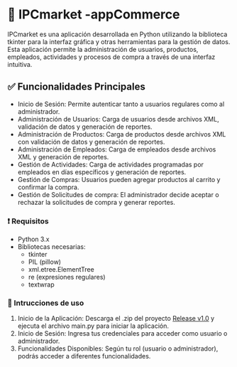 # 🛒 IPCmarket -appCommerce
IPCmarket es una aplicación desarrollada en Python utilizando la biblioteca tkinter para la interfaz gráfica y otras herramientas para la gestión de datos. 
Esta aplicación permite la administración de usuarios, productos, empleados, actividades y procesos de compra a través de una interfaz intuitiva.

## ✅ Funcionalidades Principales
* Inicio de Sesión: Permite autenticar tanto a usuarios regulares como al administrador.
* Administración de Usuarios: Carga de usuarios desde archivos XML, validación de datos y generación de reportes.
* Administración de Productos: Carga de productos desde archivos XML con validación de datos y generación de reportes.
* Administración de Empleados: Carga de empleados desde archivos XML y generación de reportes.
* Gestión de Actividades: Carga de actividades programadas por empleados en días específicos y generación de reportes.
* Gestión de Compras: Usuarios pueden agregar productos al carrito y confirmar la compra.
* Gestión de Solicitudes de compra: El administrador decide aceptar o rechazar la solicitudes de compra y generar reportes.

### ❗ Requisitos
* Python 3.x
* Bibliotecas necesarias:
    - tkinter
    - PIL (pillow)
    - xml.etree.ElementTree
    - re (expresiones regulares)
    - textwrap

### 🔗 Intrucciones de uso 
1. Inicio de la Aplicación: Descarga el .zip del proyecto [Release v1.0](https://github.com/angelygm03/IPC2_ProyectoVJ2024_28/releases/tag/v1.0) y ejecuta el archivo main.py para iniciar la aplicación. 
2. Inicio de Sesión: Ingresa tus credenciales para acceder como usuario o administrador.
3. Funcionalidades Disponibles: Según tu rol (usuario o administrador), podrás acceder a diferentes funcionalidades.

